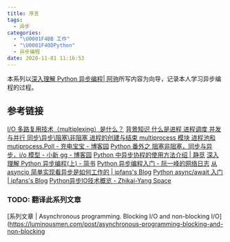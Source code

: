 ```yaml
---
title: 序言
tags:
  - 异步
categories:
  - "\U0001F4BB 工作"
  - "\U0001F40DPython"
  - 异步编程
date: 2020-11-01 11:16:53
---
```

本系列以[深入理解 Python 异步编程| 阿驹](https://aju.space/2017/07/31/Drive-into-python-asyncio-programming-part-1.html)所写内容为向导，记录本人学习异步编程的过程。

## 参考链接
[I/O 多路复用技术（multiplexing）是什么？](https://www.zhihu.com/question/28594409/answer/52763082)
[背景知识 什么是进程 进程调度 并发与并行 同步\异步\阻塞\非阻塞 进程的创建与结束 multiprocess 模块 进程池和 mutiprocess.Poll - 充电宝宝 - 博客园](https://www.cnblogs.com/16795079a/p/10445071.html)
[Python 番外之 阻塞非阻塞，同步与异步，i/o 模型 - 小新 gg - 博客园](https://www.cnblogs.com/xiaoxinfengjixuchui/p/5698337.html)
[Python 中异步协程的使用方法介绍 | 静觅](https://cuiqingcai.com/6160.html)
[深入理解 Python 异步编程(上) - 简书](https://www.jianshu.com/p/794c7887b0cb)
[Python 异步编程入门 - 阮一峰的网络日志](http://www.ruanyifeng.com/blog/2019/11/python-asyncio.html)
[从 asyncio 简单实现看异步是如何工作的 | ipfans's Blog](https://www.4async.com/2016/02/2016-02-03-simple-implement-asyncio-to-understand-how-async-works/)
[Python async/await 入门 | ipfans's Blog](https://www.4async.com/2015/08/2015-08-14-introduction-to-async-and-await/)
[Python异步IO技术概览 - Zhikai-Yang Space](http://zhikai.pro/post/Python%E5%BC%82%E6%AD%A5IO%E6%8A%80%E6%9C%AF%E6%A6%82%E8%A7%88)
### TODO: 翻译此系列文章
[系列文章 | Asynchronous programming. Blocking I/O and non-blocking I/O](https://luminousmen.com/post/asynchronous-programming-blocking-and-non-blocking